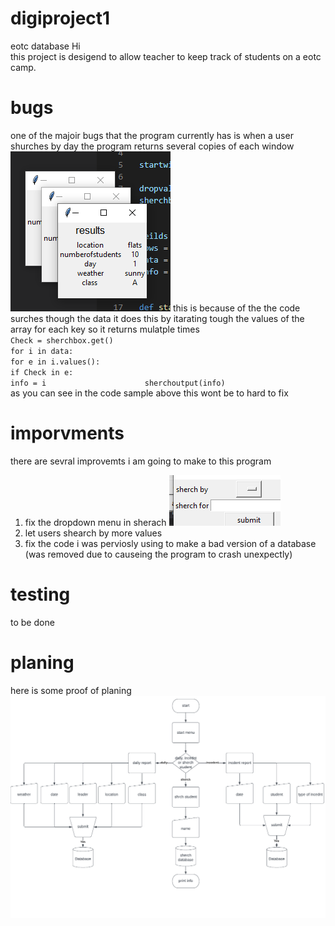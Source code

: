 # digiproject1
eotc database
Hi  
this project is desigend to allow teacher to keep track of students on a eotc camp.  
# bugs
one of the majoir bugs that the program currently has is when a user shurches by day the program returns several copies of each window 
![imag](readmedata/suerachbydaybug.PNG)
this is because of the the code surches though the data it does this by itarating tough the values of the array for each key so it returns mulatple times   
         ```Check = sherchbox.get()                                                                                           
              for i in data:                                                              
                 for e in i.values():                                                                       
                     if Check in e:                                                                                          
                         info = i                     
                         sherchoutput(info)```  
as you can see in the code sample above this wont be to hard to fix   

# imporvments
there are sevral improvemts i am going to make to this program 
1. fix the dropdown menu in sherach 
![img](readmedata/dropdownprob.PNG) 
2. let users shearch by more values
3. fix the code i was perviosly using to make a bad version of a database (was removed due to causeing the program to crash unexpectly)

# testing
to be done

# planing 
here is some proof of planing
![flow](readmedata/flow.png)

